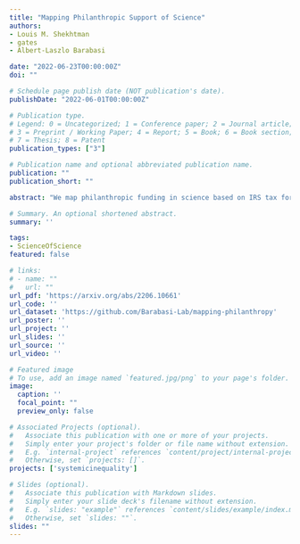 ```yaml
---
title: "Mapping Philanthropic Support of Science"
authors:
- Louis M. Shekhtman
- gates
- Albert-Laszlo Barabasi

date: "2022-06-23T00:00:00Z"
doi: ""

# Schedule page publish date (NOT publication's date).
publishDate: "2022-06-01T00:00:00Z"

# Publication type.
# Legend: 0 = Uncategorized; 1 = Conference paper; 2 = Journal article;
# 3 = Preprint / Working Paper; 4 = Report; 5 = Book; 6 = Book section;
# 7 = Thesis; 8 = Patent
publication_types: ["3"]

# Publication name and optional abbreviated publication name.
publication: ""
publication_short: ""

abstract: "We map philanthropic funding in science based on IRS tax forms from 620,325 non-profit organizations. We find that in volume and scope, philanthropic funding is comparable to federal funding for research. However, whereas federal funding is based on a few large organizations giving grants, the philanthropic ecosystem’s support for research is fragmented among many funders supporting research institutions at varying levels. Furthermore, distinctly from government grants, philanthropic funders tend to focus locally, suggesting that other criteria, beyond research excellence, play an important role in their funding decisions. Similarly, once a grant-giving relationship begins, it tends to persist in time. Finally, we discuss the policy implications of our findings for philanthropic funders, individual researchers, and for quantitative studies of philanthropy in general."

# Summary. An optional shortened abstract.
summary: ''

tags:
- ScienceOfScience
featured: false

# links:
# - name: ""
#   url: ""
url_pdf: 'https://arxiv.org/abs/2206.10661'
url_code: ''
url_dataset: 'https://github.com/Barabasi-Lab/mapping-philanthropy'
url_poster: ''
url_project: ''
url_slides: ''
url_source: ''
url_video: ''

# Featured image
# To use, add an image named `featured.jpg/png` to your page's folder. 
image:
  caption: ''
  focal_point: ""
  preview_only: false

# Associated Projects (optional).
#   Associate this publication with one or more of your projects.
#   Simply enter your project's folder or file name without extension.
#   E.g. `internal-project` references `content/project/internal-project/index.md`.
#   Otherwise, set `projects: []`.
projects: ['systemicinequality']

# Slides (optional).
#   Associate this publication with Markdown slides.
#   Simply enter your slide deck's filename without extension.
#   E.g. `slides: "example"` references `content/slides/example/index.md`.
#   Otherwise, set `slides: ""`.
slides: ""
---
```



        



